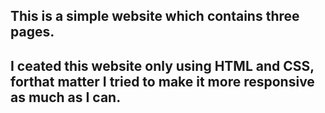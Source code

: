 ## This is a simple website which contains three pages.
## I ceated this website only using HTML and CSS, forthat matter I tried to make it more responsive as much as I can.
